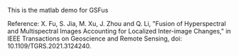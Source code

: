 This is the matlab demo for GSFus

Reference: 
X. Fu, S. Jia, M. Xu, J. Zhou and Q. Li, "Fusion of Hyperspectral and Multispectral Images Accounting for Localized Inter-image Changes," in IEEE Transactions on Geoscience and Remote Sensing, doi: 10.1109/TGRS.2021.3124240.